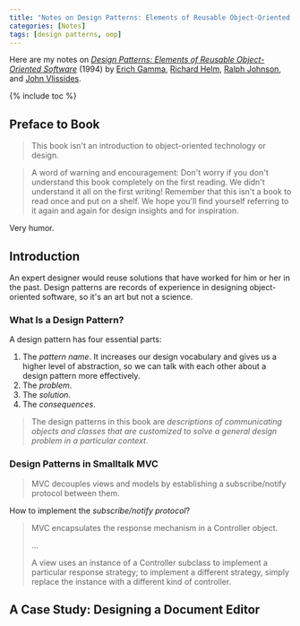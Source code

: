```yaml
---
title: "Notes on Design Patterns: Elements of Reusable Object-Oriented Software"
categories: [Notes]
tags: [design patterns, oop]
---
```


Here are my notes on [*Design Patterns: Elements of Reusable Object-Oriented Software*](https://www.amazon.com/dp/0201633612) (1994) by [Erich Gamma](https://twitter.com/erichgamma), [Richard Helm](https://de.wikipedia.org/wiki/Richard_Helm), [Ralph Johnson](https://en.wikipedia.org/wiki/Ralph_Johnson_(computer_scientist)), and [John Vlissides](https://en.wikipedia.org/wiki/John_Vlissides).

{% include toc %}

## Preface to Book

> This book isn't an introduction to object-oriented technology or design.

> A word of warning and encouragement: Don't worry if you don't understand this book completely on the first reading. We didn't understand it all on the first writing! Remember that this isn't a book to read once and put on a shelf. We hope you'll find yourself referring to it again and again for design insights and for inspiration.

Very humor.

## Introduction

An expert designer would reuse solutions that have worked for him or her in the past. Design patterns are records of experience in designing object-oriented software, so it's an art but not a science.

### What Is a Design Pattern?

A design pattern has four essential parts:

1. The *pattern name*. It increases our design vocabulary and gives us a higher level of abstraction, so we can talk with each other about a design pattern more effectively.
2. The *problem*.
3. The *solution*.
4. The *consequences*.

> The design patterns in this book are *descriptions of communicating objects and classes that are customized to solve a general design problem in a particular context*.

### Design Patterns in Smalltalk MVC

> MVC decouples views and models by establishing a subscribe/notify protocol between them.

How to implement the *subscribe/notify protocol*?

> MVC encapsulates the response mechanism in a Controller object.
> 
> ...
> 
> A view uses an instance of a Controller subclass to implement a particular response strategy; to implement a different strategy, simply replace the instance with a different kind of controller.

## A Case Study: Designing a Document Editor

